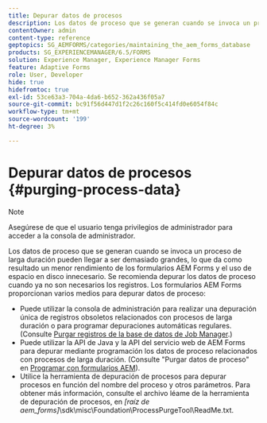 ```yaml
---
title: Depurar datos de procesos
description: Los datos de proceso que se generan cuando se invoca un proceso de larga duración pueden llegar a ser demasiado grandes, lo que da como resultado un menor rendimiento de los formularios AEM Forms y el uso de espacio en disco innecesario. Consulte cómo puede depurar datos de proceso.
contentOwner: admin
content-type: reference
geptopics: SG_AEMFORMS/categories/maintaining_the_aem_forms_database
products: SG_EXPERIENCEMANAGER/6.5/FORMS
solution: Experience Manager, Experience Manager Forms
feature: Adaptive Forms
role: User, Developer
hide: true
hidefromtoc: true
exl-id: 53ce63a3-704a-4da6-b652-362a436f05a7
source-git-commit: bc91f56d447d1f2c26c160f5c414fd0e6054f84c
workflow-type: tm+mt
source-wordcount: '199'
ht-degree: 3%

---
```


# Depurar datos de procesos {#purging-process-data}

>[!NOTE]
> 
> Asegúrese de que el usuario tenga privilegios de administrador para acceder a la consola de administrador.

Los datos de proceso que se generan cuando se invoca un proceso de larga duración pueden llegar a ser demasiado grandes, lo que da como resultado un menor rendimiento de los formularios AEM Forms y el uso de espacio en disco innecesario. Se recomienda depurar los datos de proceso cuando ya no son necesarios los registros. Los formularios AEM Forms proporcionan varios medios para depurar datos de proceso:

* Puede utilizar la consola de administración para realizar una depuración única de registros obsoletos relacionados con procesos de larga duración o para programar depuraciones automáticas regulares. (Consulte [Purgar registros de la base de datos de Job Manager](/help/forms/using/admin-help/purge-records-job-manager-database.md#purge-records-from-the-job-manager-database).)
* Puede utilizar la API de Java y la API del servicio web de AEM Forms para depurar mediante programación los datos de proceso relacionados con procesos de larga duración. (Consulte &quot;Purgar datos de proceso&quot; en [Programar con formularios AEM](https://www.adobe.com/go/learn_aemforms_programming_63)).
* Utilice la herramienta de depuración de procesos para depurar procesos en función del nombre del proceso y otros parámetros. Para obtener más información, consulte el archivo léame de la herramienta de depuración de procesos, en *[raíz de aem_forms]*\sdk\misc\Foundation\ProcessPurgeTool\ReadMe.txt.
